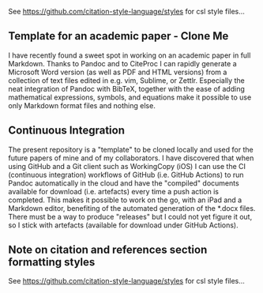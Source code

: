 See https://github.com/citation-style-language/styles for csl style files...

## Template for an academic paper - Clone Me

I have recently found a sweet spot in working on an academic paper in full Markdown.
Thanks to Pandoc and to CiteProc I can rapidly generate a Microsoft Word version (as
well as PDF and HTML versions) from a collection of text files edited in e.g. vim,
Sublime, or Zettlr. Especially the neat integration of Pandoc with BibTeX, together
with the ease of adding mathematical expressions, symbols, and equations make it
possible to use only Markdown format files and nothing else.

## Continuous Integration

The present repository is a "template" to be cloned locally and used for the future
papers of mine and of my collaborators. I have discovered that when using GitHub and
a Git client such as WorkingCopy (iOS) I can use the CI (continuous integration)
workflows of GitHub (i.e. GitHub Actions) to run Pandoc automatically in the cloud
and have the "compiled" documents available for download (i.e. artefacts) every time
a push action is completed. This makes it possible to work on the go, with an iPad
and a Markdown editor, benefiting of the automated generation of the *.docx files.
There must be a way to produce "releases" but I could not yet figure it out, so I
stick with artefacts (available for download under GitHub Actions).

## Note on citation and references section formatting styles

See https://github.com/citation-style-language/styles for csl style files...

